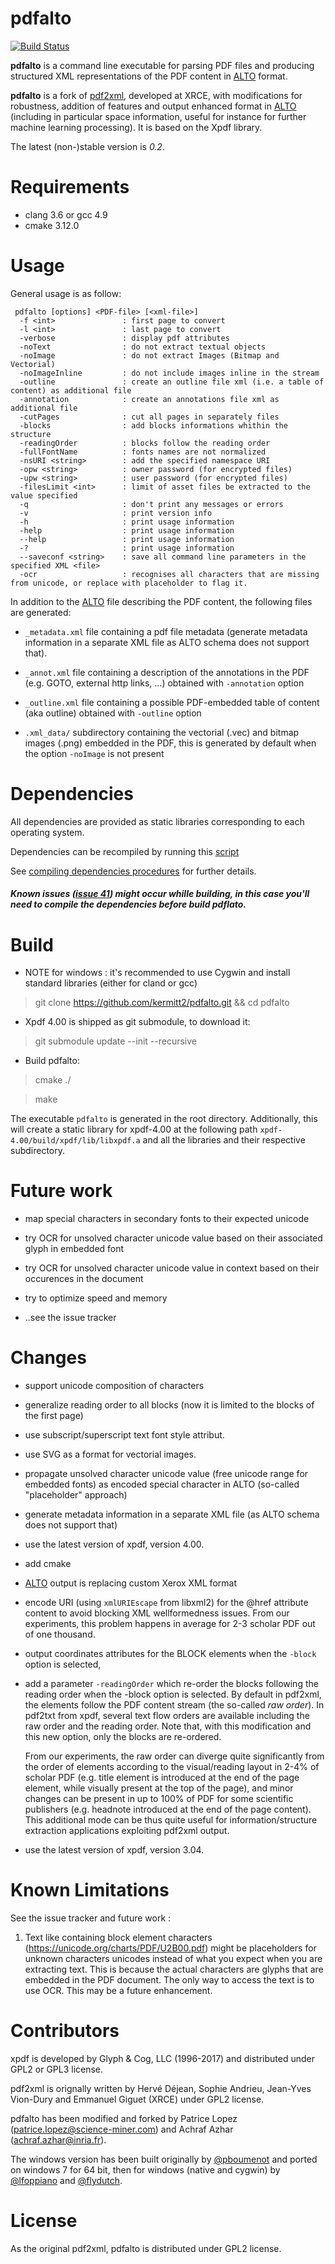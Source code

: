 # pdfalto

[![Build Status](https://travis-ci.org/kermitt2/pdfalto.svg?branch=master)](https://travis-ci.org/kermitt2/pdfalto)

**pdfalto** is a command line executable for parsing PDF files and producing structured XML representations of the PDF content in [ALTO](https://github.com/kermitt2/pdfalto/blob/master/schema/alto.xsd) format. 

**pdfalto** is a fork of [pdf2xml](http://sourceforge.net/projects/pdf2xml), developed at XRCE, with modifications for robustness, addition of features and output enhanced format in [ALTO](https://github.com/altoxml/documentation/wiki) (including in particular space information, useful for instance for further machine learning processing). It is based on the Xpdf library.  

The latest (non-)stable version is *0.2*. 

# Requirements

* clang 3.6 or gcc 4.9
* cmake 3.12.0

# Usage

General usage is as follow: 

```
 pdfalto [options] <PDF-file> [<xml-file>]
  -f <int>               : first page to convert
  -l <int>               : last page to convert
  -verbose               : display pdf attributes
  -noText                : do not extract textual objects
  -noImage               : do not extract Images (Bitmap and Vectorial)
  -noImageInline         : do not include images inline in the stream
  -outline               : create an outline file xml (i.e. a table of content) as additional file
  -annotation            : create an annotations file xml as additional file
  -cutPages              : cut all pages in separately files
  -blocks                : add blocks informations whithin the structure
  -readingOrder          : blocks follow the reading order
  -fullFontName          : fonts names are not normalized
  -nsURI <string>        : add the specified namespace URI
  -opw <string>          : owner password (for encrypted files)
  -upw <string>          : user password (for encrypted files)
  -filesLimit <int>      : limit of asset files be extracted to the value specified
  -q                     : don't print any messages or errors
  -v                     : print version info
  -h                     : print usage information
  -help                  : print usage information
  --help                 : print usage information
  -?                     : print usage information
  --saveconf <string>    : save all command line parameters in the specified XML <file>
  -ocr                   : recognises all characters that are missing from unicode, or replace with placeholder to flag it.
```

In addition to the [ALTO](https://github.com/altoxml/documentation/wiki) file describing the PDF content, the following files are generated:

* `_metadata.xml` file containing a pdf file metadata (generate metadata information in a separate XML file as ALTO schema does not support that).

* `_annot.xml` file containing a description of the annotations in the PDF (e.g. GOTO, external http links, ...) obtained with `-annotation` option

* `_outline.xml` file containing a possible PDF-embedded table of content (aka outline) obtained with `-outline` option

* `.xml_data/` subdirectory containing the vectorial (.vec) and bitmap images (.png) embedded in the PDF, this is generated by default when the option `-noImage` is not present

# Dependencies
All dependencies are provided as static libraries corresponding to each operating system.

Dependencies can be recompiled by running this [script](https://github.com/kermitt2/pdfalto/blob/master/install_deps.sh)

See [compiling dependencies procedures](Dependencies_INSTALL.md) for further details.
##### Known issues ([issue 41](https://github.com/kermitt2/pdfalto/issues/41)) might occur whille building, in this case you'll need to compile the dependencies before build pdflato.
# Build

* NOTE for windows : it's recommended to use Cygwin and install standard libraries (either for cland or gcc)
> git clone https://github.com/kermitt2/pdfalto.git && cd pdfalto

* Xpdf 4.00 is shipped as git submodule, to download it: 

> git submodule update --init --recursive

* Build pdfalto:

> cmake ./

> make

The executable `pdfalto` is generated in the root directory. Additionally, this will create a static library for xpdf-4.00 at the following path `xpdf-4.00/build/xpdf/lib/libxpdf.a` and all the libraries and their respective subdirectory. 

# Future work

- map special characters in secondary fonts to their expected unicode 

- try OCR for unsolved character unicode value based on their associated glyph in embedded font

- try OCR for unsolved character unicode value in context based on their occurences in the document

- try to optimize speed and memory

- ..see the issue tracker

# Changes

- support unicode composition of characters

- generalize reading order to all blocks (now it is limited to the blocks of the first page)

- use subscript/superscript text font style attribut.

- use SVG as a format for vectorial images.

- propagate unsolved character unicode value (free unicode range for embedded fonts) as encoded special character in ALTO (so-called "placeholder" approach)

- generate metadata information in a separate XML file (as ALTO schema does not support that)

- use the latest version of xpdf, version 4.00.

- add cmake

- [ALTO](https://github.com/altoxml/documentation/wiki) output is replacing custom Xerox XML format

- encode URI (using `xmlURIEscape` from libxml2) for the @href attribute content to avoid blocking XML wellformedness issues. From our experiments, this problem happens in average for 2-3 scholar PDF out of one thousand.

- output coordinates attributes for the BLOCK elements when the `-block` option is selected,

- add a parameter `-readingOrder` which re-order the blocks following the reading order when the -block option is selected. By default in pdf2xml, the elements follow the PDF content stream (the so-called _raw order_). In pdf2txt from xpdf, several text flow orders are available including the raw order and the reading order. Note that, with this modification and this new option, only the blocks are re-ordered.

  From our experiments, the raw order can diverge quite significantly from the order of elements according to the visual/reading layout in 2-4% of scholar PDF (e.g. title element is introduced at the end of the page element, while visually present at the top of the page), and minor changes can be present in up to 100% of PDF for some scientific publishers (e.g. headnote introduced at the end of the page content). This additional mode can be thus quite useful for information/structure extraction applications exploiting pdf2xml output. 

- use the latest version of xpdf, version 3.04.

# Known Limitations

See the issue tracker and future work :

1. Text like containing block element characters (https://unicode.org/charts/PDF/U2B00.pdf) might be placeholders for unknown characters unicodes instead of what you expect when you are extracting text. This is because the actual characters are glyphs that are embedded in the PDF document. The only way to access the text is to use OCR. This may be a future enhancement.

# Contributors

xpdf is developed by Glyph & Cog, LLC (1996-2017) and distributed under GPL2 or GPL3 license. 

pdf2xml is orignally written by Hervé Déjean, Sophie Andrieu, Jean-Yves Vion-Dury and  Emmanuel Giguet (XRCE) under GPL2 license. 

pdfalto has been modified and forked by Patrice Lopez (patrice.lopez@science-miner.com) and Achraf Azhar (achraf.azhar@inria.fr).

The windows version has been built originally by [@pboumenot](https://github.com/boumenot) and ported on windows 7 for 64 bit, then for windows (native and cygwin) by [@lfoppiano](https://github.com/lfoppiano) and [@flydutch](https://github.com/flydutch).  

# License

As the original pdf2xml, pdfalto is distributed under GPL2 license. 
